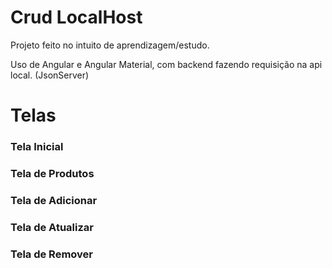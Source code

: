 # Crud LocalHost

Projeto feito no intuito de aprendizagem/estudo.

Uso de Angular e Angular Material, com backend fazendo requisição na api local. (JsonServer)

# Telas

### Tela Inicial

### Tela de Produtos

### Tela de Adicionar

### Tela de Atualizar

### Tela de Remover


